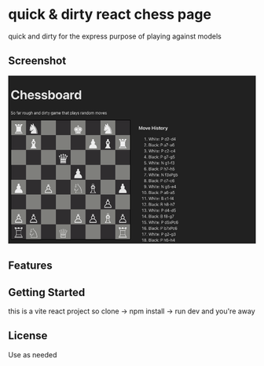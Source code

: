 # quick & dirty react chess page

quick and dirty for the express purpose of playing against models

## Screenshot

![Screenshot](./screencap.png)

## Features



## Getting Started

this is a vite react project so clone -> npm install -> run dev and you're away


## License

Use as needed